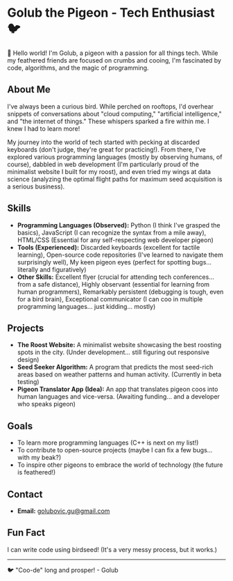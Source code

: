 # Golub the Pigeon - Tech Enthusiast 🐦

👋 Hello world! I'm Golub, a pigeon with a passion for all things tech.  While my feathered friends are focused on crumbs and cooing, I'm fascinated by code, algorithms, and the magic of programming.

## About Me

I've always been a curious bird.  While perched on rooftops, I'd overhear snippets of conversations about "cloud computing," "artificial intelligence," and "the internet of things."  These whispers sparked a fire within me. I knew I had to learn more!

My journey into the world of tech started with pecking at discarded keyboards (don't judge, they're great for practicing!).  From there, I've explored various programming languages (mostly by observing humans, of course), dabbled in web development (I'm particularly proud of the minimalist website I built for my roost), and even tried my wings at data science (analyzing the optimal flight paths for maximum seed acquisition is a serious business).

## Skills

* **Programming Languages (Observed):**  Python (I think I've grasped the basics), JavaScript (I can recognize the syntax from a mile away), HTML/CSS (Essential for any self-respecting web developer pigeon)
* **Tools (Experienced):**  Discarded keyboards (excellent for tactile learning), Open-source code repositories (I've learned to navigate them surprisingly well), My keen pigeon eyes (perfect for spotting bugs... literally and figuratively)
* **Other Skills:**  Excellent flyer (crucial for attending tech conferences... from a safe distance), Highly observant (essential for learning from human programmers), Remarkably persistent (debugging is tough, even for a bird brain),  Exceptional communicator (I can coo in multiple programming languages... just kidding... mostly)

## Projects

* **The Roost Website:** A minimalist website showcasing the best roosting spots in the city. (Under development... still figuring out responsive design)
* **Seed Seeker Algorithm:** A program that predicts the most seed-rich areas based on weather patterns and human activity. (Currently in beta testing)
* **Pigeon Translator App (Idea):**  An app that translates pigeon coos into human languages and vice-versa. (Awaiting funding... and a developer who speaks pigeon)

## Goals

* To learn more programming languages (C++ is next on my list!)
* To contribute to open-source projects (maybe I can fix a few bugs... with my beak?)
* To inspire other pigeons to embrace the world of technology (the future is feathered!)

## Contact

* **Email:**  golubovic.gu@gmail.com

## Fun Fact

I can write code using birdseed! (It's a very messy process, but it works.)

---

🐦  "Coo-de" long and prosper!  - Golub
